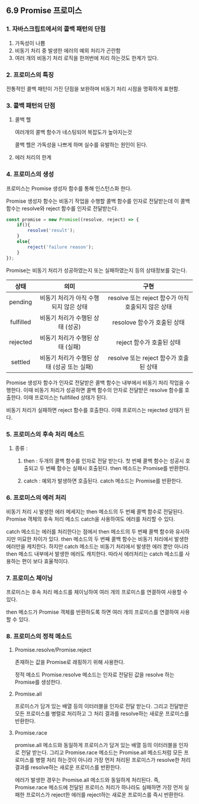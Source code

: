 ## 6.9 Promise 프로미스

### 1. 자바스크립트에서의 콜백 패턴의 단점

1. 가독성이 나쁨
2. 비동기 처리 중 발생한 에러의 예외 처리가 곤란함
3. 여러 개의 비동기 처리 로직을 한꺼번에 처리 하는것도 한계가 있다.



### 2. 프로미스의 특징

전통적인 콜백 패턴이 가진 단점을 보완하며 비동기 처리 시점을 명확하게 표현함.



### 3. 콜백 패턴의 단점



1. 콜백 헬

   여러개의 콜백 함수가 네스팅되어 복잡도가 높아지는것

   콜백 헬은 가독성을 나쁘게 하며 실수를 유발하는 원인이 된다.



2. 에러 처리의 한계



### 4. 프로미스의 생성

프로미스는 Promise 생성자 함수를 통해 인스턴스화 한다.

Promise 생성자 함수는 비동기 작업을 수행할 콜백 함수를 인자로 전달받는데 이 콜백 함수는 resolve와 reject 함수를 인자로 전달받는다.



```javascript
const promise = new Promise((resolve, reject) => {
	if(){
		resolve('result');
	}
	else{
		reject('failure reason');
	}
});
```



Promise는 비동기 처리가 성공하였는지 또는 실패하였는지 등의 상태정보를 갖는다.

|   상태    |                    의미                    |                        구현                        |
| :-------: | :----------------------------------------: | :------------------------------------------------: |
|  pending  |   비동기 처리가 아직 수행되지 않은 상태    | resolve 또는 reject 함수가 아직 호출되지 않은 상태 |
| fulfilled |      비동기 처리가 수행된 상태 (성공)      |            resolove 함수가 호출된 상태             |
| rejected  |      비동기 처리가 수행된 상태 (실패)      |             reject 함수가 호출된 상태              |
|  settled  | 비동기 처리가 수행된 상태 (성공 또는 실패) |       resolve 또는 reject 함수가 호출된 상태       |



Promise 생성자 함수가 인자로 전달받은 콜백 함수는 내부에서 비동기 처리 작업을 수행한다. 이때 비동기 처리가 성공하면 콜백 함수의 안자로 전달받은 resolve 함수를 호출한다. 이때 프로미스는 fullfilled 상태가 된다.

비동기 처리가 실패하면 reject 함수를 호출한다. 이때 프로미스는 rejected 상태가 된다. 



### 5. 프로미스의 후속 처리 메소드



1. 종류 : 

   1. then : 두개의 콜백 함수를 인자로 전달 받는다. 첫 번째 콜백 함수는 성공시 호출되고 두 번째 함수는 실패시 호출된다. then 메소드는 Promise를 반환한다.

   

   2. catch : 예외가 발생하면 호출된다. catch 메소드는 Promise를 반환한다.



### 6. 프로미스의 에러 처리

비동기 처리 시 발생한 에러 메세지는 then 메소드의 두 번째 콜백 함수로 전달된다. Promise 객체의 후속 처리 메소드 catch을 사용하여도 에러를 처리할 수 있다.



catch 메소드는 에러를 처리한다는 점에서 then 메소드의 두 번째 콜백 함수와 유사하지만 미묘한 차이가 있다. then 메소드의 두 번째 콜백 함수는 비동기 처리에서 발생한 에러만을 캐치한다. 하지만 catch 메소드는 비동기 처리에서 발생한 에러 뿐만 아니라 then 메소드 내부에서 발생한 에러도 캐치한다. 따라서 에러처리는 catch 메소드를 사용하는 편이 보다 효율적이다.



### 7. 프로미스 체이닝

프로미스는 후속 처리 메소드를 체이닝하여 여러 개의 프로미스를 연결하여 사용할 수 있다.

then 메소드가 Promise 객체를 반환하도록 하면 여러 개의 프로미스를 연결하여 사용할 수 있다.



### 8. 프로미스의 정적 메소드

1. Promise.resolve/Promise.reject

   존재하는 값을 Promise로 래핑하기 위해 사용한다.

   정적 메소드 Promise.resolve 메소드는 인자로 전달된 값을 resolve 하는 Promise를 생성한다.

2. Promise.all

   프로미스가 담겨 있는 배열 등의 이터러블을 인자로 전달 받는다. 그리고 전달받은 모든 프로미스를 병렬로 처리하고 그 처리 결과를 resolve하는 새로운 프로미스를 반환한다.

3. Promise.race

   promise.all 메소드와 동일하게 프로미스가 담겨 있는 배열 등의 이터러블을 인자로 전달 받는다. 그리고 Promise.race 메소드는 Promise.all 메소드처럼 모든 프로미스를 병렬 처리 하는것이 아니라 가장 먼저 처리된 프로미스가 resolve한 처리 결과를 resolve하는 새로운 프로미스를 반환한다.

   에러가 발생한 경우는 Promise.all 메소드와 동일하게 처리된다. 즉, Promise.race 메소드에 전달된 프로미스 처리가 하나라도 실패하면 가장 먼저 실패한 프로미스가 reject한 에러를 reject하는 새로운 프로미스를 즉시 반환한다.

   

   